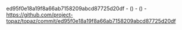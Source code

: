 ed95f0e18a19f8a66ab7158209abcd87725d20df -  () -  () - https://github.com/project-topaz/topaz/commit/ed95f0e18a19f8a66ab7158209abcd87725d20df
